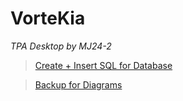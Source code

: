 # VorteKia

_TPA Desktop by MJ24-2_

> [Create + Insert SQL for Database](https://binusianorg-my.sharepoint.com/personal/matthew_lim002_binus_ac_id/_layouts/15/guestaccess.aspx?share=EfQineHtvhRFh0K2g7a4P7QBD29Cjhvt0FiaPUbvkc5Uvw&e=KvZMKb)

> [Backup for Diagrams](https://binusianorg-my.sharepoint.com/personal/matthew_lim002_binus_ac_id/_layouts/15/guestaccess.aspx?share=Er90y7xHlqBHm714Eq3DJxYBxdKfjC532Z2udkUgdvDYWw&e=9FZ1tR)
